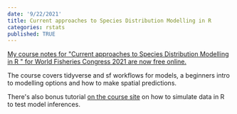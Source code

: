 ```yaml
---
date: '9/22/2021'
title: Current approaches to Species Distribution Modelling in R
categories: rstats
published: TRUE
---
```


[My course notes for "Current approaches to Species Distribution Modelling in R " for World Fisheries Congress 2021 are now free online.](https://www.seascapemodels.org/SDM-fish-course-notes/)

The course covers tidyverse and sf workflows for models, a beginners intro to modelling options and how to make spatial predictions.

There's also bonus tutorial [on the course site](https://www.seascapemodels.org/SDM-fish-course-notes/) on how to simulate data in R to test model inferences. 
